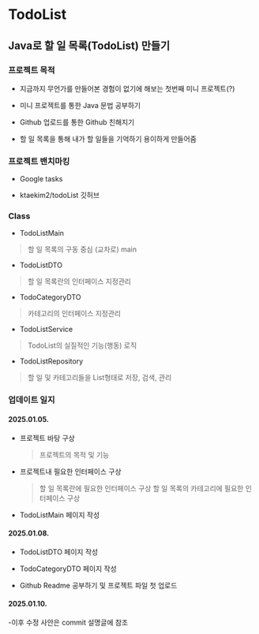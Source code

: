 # TodoList

## Java로 할 일 목록(TodoList) 만들기 

### 프로젝트 목적

- 지금까지 무언가를 만들어본 경험이 없기에 해보는 첫번째 미니 프로젝트(?)

- 미니 프로젝트를 통한 Java 문법 공부하기

- Github 업로드를 통한 Github 친해지기

- 할 일 목록을 통해 내가 할 일들을 기억하기 용이하게 만들어줌


### 프로젝트 밴치마킹

- Google tasks

- ktaekim2/todoList 깃허브

### Class

  * TodoListMain
  > 할 일 목록의 구동 중심 (교차로) main

  * TodoListDTO
  >할 일 목록란의 인터페이스 지정관리

  * TodoCategoryDTO
  >카테고리의 인터페이스 지정관리

  * TodoListService
  >TodoList의 실질적인 기능(행동) 로직

  * TodoListRepository
  >할 일 및 카테고리들을 List형태로 저장, 검색, 관리



### 업데이트 일지

#### 2025.01.05.

- 프로젝트 바탕 구상
  > 프로젝트의 목적 및 기능

- 프로젝트내 필요한 인터페이스 구상
  > 할 일 목록란에 필요한 인터페이스 구상
  > 할 일 목록의 카테고리에 필요한 인터페이스 구상

- TodoListMain 페이지 작성


#### 2025.01.08.

- TodoListDTO 페이지 작성

- TodoCategoryDTO 페이지 작성

- Github Readme 공부하기 및 프로젝트 파일 첫 업로드

#### 2025.01.10.

-이후 수정 사안은 commit 설명글에 참조
